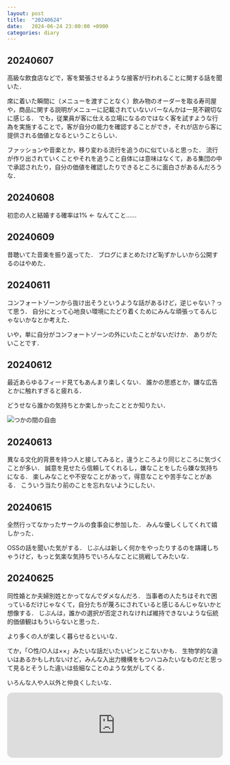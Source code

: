 ```yaml
---
layout: post
title:  "20240624"
date:   2024-06-24 23:00:00 +0900
categories: diary
---
```


## 20240607

高級な飲食店などで，客を緊張させるような接客が行われることに関する話を聞いた．

席に着いた瞬間に（メニューを渡すことなく）飲み物のオーダーを取る寿司屋や，商品に関する説明がメニューに記載されていないバーなんかは一見不親切なに感じる．
でも，従業員が客に仕える立場になるのではなく客を試すような行為を実施することで，客が自分の能力を確認することができ，それが店から客に提供される価値となるということらしい．

ファッションや音楽とか，移り変わる流行を追うのに似ていると思った．
流行が作り出されていくことやそれを追うこと自体には意味はなくて，ある集団の中で承認されたり，自分の価値を確認したりできるところに面白さがあるんだろうな．

## 20240608

<!-- ある調査によると，初恋の人と結婚したのは1000人中わずか10人だったそうです．
 -->
初恋の人と結婚する確率は1% ← なんてこと......

## 20240609

昔聴いてた音楽を振り返ってた．
ブログにまとめたけど恥ずかしいから公開するのはやめた．

## 20240611

コンフォートゾーンから抜け出そうというような話があるけど，逆じゃない？って思う．
自分にとって心地良い環境にたどり着くためにみんな頑張ってるんじゃないかなとか考えた．

いや，単に自分がコンフォートゾーンの外にいたことがないだけか．
ありがたいことです．

## 20240612

<!-- Web広告が人のコンプレックスを刺激する悲しいものになってしまったのはなぜ．
てか，Webが無料じゃなくなったらどうなるんだろう． -->

最近あらゆるフィード見てもあんまり楽しくない．
誰かの思惑とか，嫌な広告とかに触れすぎると疲れる．

どうせなら誰かの気持ちとか楽しかったこととか知りたい．

![つかの間の自由]({{site.baseurl}}/images/20240612.jpg)

## 20240613

<!-- 今取ってる授業が他の大学との合同授業みたいなやつで，超大変だった！
今までの環境は，自分にとって十分負担が小さいものだったんだなと思った．
でも，負担の多くは勉強とか経験とかが足りないことに起因する，割と些細な問題のような気もした．
根本的な生きづらさとか悲しさとかは，このような問題とは全く異なる感じがする．

あと， -->
異なる文化的背景を持つ人と接してみると，違うところより同じところに気づくことが多い．
誠意を見せたら信頼してくれるし，嫌なことをしたら嫌な気持ちになる．
楽しみなことや不安なことがあって，得意なことや苦手なことがある．
こういう当たり前のことを忘れないようにしたい．

## 20240615

全然行ってなかったサークルの食事会に参加した．
みんな優しくしてくれて嬉しかった．

OSSの話を聞いた気がする．
じぶんは新しく何かをやったりするのを躊躇しちゃうけど，もっと気楽な気持ちでいろんなことに挑戦してみたいな．

<!-- あとみんな目標と自信があるんだなと感じた． -->

## 20240625

同性婚とか夫婦別姓とかってなんでダメなんだろ．
当事者の人たちはそれで困っているだけじゃなくて，自分たちが蔑ろにされていると感じるんじゃないかと想像する．
じぶんは，誰かの選択が否定されなければ維持できないような伝統的価値観はもういらないと思った．

より多くの人が楽しく暮らせるといいな．

てか，「○性/○人は××」みたいな話だいたいピンとこないかも．
生物学的な違いはあるかもしれないけど，みんな入出力機構をもつハコみたいなものだと思って見るとそうした違いは些細なことのような気がしてくる．

いろんな人や人以外と仲良くしたいな．

<iframe style="border-radius:12px" src="https://open.spotify.com/embed/track/6w2Mxo1o7RyxfIt783loMO?utm_source=generator" width="100%" height="152" frameBorder="0" allowfullscreen="" allow="autoplay; clipboard-write; encrypted-media; fullscreen; picture-in-picture" loading="lazy"></iframe>